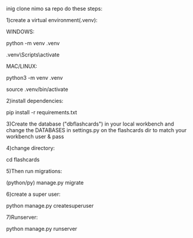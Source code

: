 inig clone nimo sa repo do these steps:

1)create a virtual environment(.venv):

WINDOWS:

python -m venv .venv

.venv\Scripts\activate

MAC/LINUX:

python3 -m venv .venv

source .venv/bin/activate

2)install dependencies:

pip install -r requirements.txt

3)Create the database ("dbflashcards") in your local workbench and change the DATABASES in settings.py on the flashcards dir to match your workbench user & pass

4)change directory:

cd flashcards


5)Then run migrations:

(python/py) manage.py migrate

6)create a super user:

python manage.py createsuperuser

7)Runserver:

python manage.py runserver




